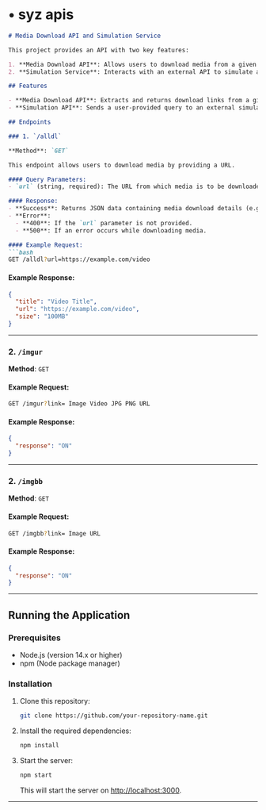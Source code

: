 # •       syz apis     

```markdown
# Media Download API and Simulation Service

This project provides an API with two key features:

1. **Media Download API**: Allows users to download media from a given URL.
2. **Simulation Service**: Interacts with an external API to simulate and return responses based on user queries.

## Features

- **Media Download API**: Extracts and returns download links from a given URL.
- **Simulation API**: Sends a user-provided query to an external simulation service and returns the response.

## Endpoints

### 1. `/alldl`

**Method**: `GET`

This endpoint allows users to download media by providing a URL.

#### Query Parameters:
- `url` (string, required): The URL from which media is to be downloaded.

#### Response:
- **Success**: Returns JSON data containing media download details (e.g., title, URL, file size).
- **Error**: 
  - **400**: If the `url` parameter is not provided.
  - **500**: If an error occurs while downloading media.

#### Example Request:
```bash
GET /alldl?url=https://example.com/video
```

#### Example Response:
```json
{
  "title": "Video Title",
  "url": "https://example.com/video",
  "size": "100MB"
}
```

---

### 2. `/imgur`

**Method**: `GET`


#### Example Request:
```bash
GET /imgur?link= Image Video JPG PNG URL
```

#### Example Response:
```json
{
  "response": "ON"
}
```

---

### 2. `/imgbb`

**Method**: `GET`


#### Example Request:
```bash
GET /imgbb?link= Image URL
```

#### Example Response:
```json
{
  "response": "ON"
}
```

---

## Running the Application

### Prerequisites
- Node.js (version 14.x or higher)
- npm (Node package manager)

### Installation

1. Clone this repository:
   ```bash
   git clone https://github.com/your-repository-name.git
   ```

2. Install the required dependencies:
   ```bash
   npm install
   ```

3. Start the server:
   ```bash
   npm start
   ```

   This will start the server on [http://localhost:3000](http://localhost:3000).

---
